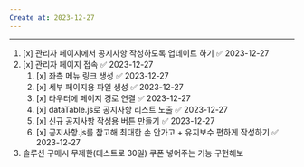 ```yaml
---
Create at: 2023-12-27
---
```

---

1. [x] 관리자 페이지에서 공지사항 작성하도록 업데이트 하기 ✅ 2023-12-27
2. [x] 관리자 페이지 접속 ✅ 2023-12-27
	1. [x] 좌측 메뉴 링크 생성 ✅ 2023-12-27
	2. [x] 세부 페이지용 파일 생성 ✅ 2023-12-27
	3. [x] 라우터에 페이지 경로 연결 ✅ 2023-12-27
	4. [x] dataTable.js로 공지사항 리스트 노출 ✅ 2023-12-27
	5. [x] 신규 공지사항 작성용 버튼 만들기 ✅ 2023-12-27
	6. [x] 공지사항.js를 참고해 최대한 손 안가고 + 유지보수 편하게 작성하기 ✅ 2023-12-27
3. 솔루션 구매시 무제한(테스트로 30일) 쿠폰 넣어주는 기능 구현해보